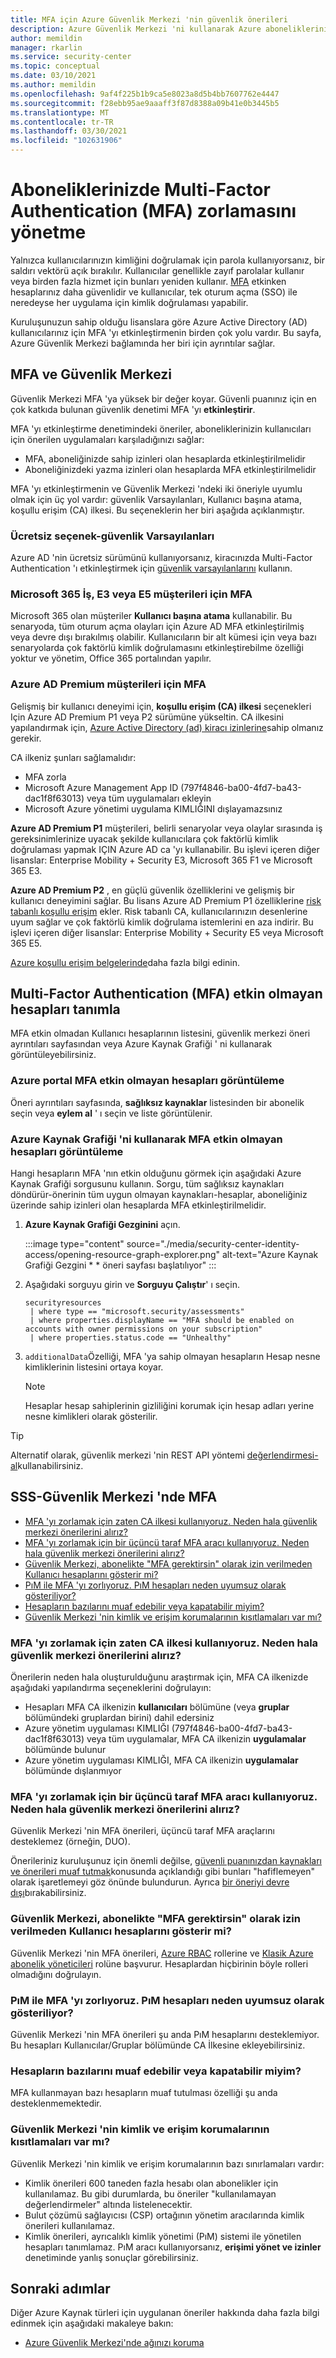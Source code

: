 ```yaml
---
title: MFA için Azure Güvenlik Merkezi 'nin güvenlik önerileri
description: Azure Güvenlik Merkezi 'ni kullanarak Azure abonelikleriniz için Multi-Factor Authentication 'ı nasıl zorlayacağınızı öğrenin
author: memildin
manager: rkarlin
ms.service: security-center
ms.topic: conceptual
ms.date: 03/10/2021
ms.author: memildin
ms.openlocfilehash: 9af4f225b1b9ca5e8023a8d5b4bb7607762e4447
ms.sourcegitcommit: f28ebb95ae9aaaff3f87d8388a09b41e0b3445b5
ms.translationtype: MT
ms.contentlocale: tr-TR
ms.lasthandoff: 03/30/2021
ms.locfileid: "102631906"
---
```

# <a name="manage-multi-factor-authentication-mfa-enforcement-on-your-subscriptions"></a>Aboneliklerinizde Multi-Factor Authentication (MFA) zorlamasını yönetme

Yalnızca kullanıcılarınızın kimliğini doğrulamak için parola kullanıyorsanız, bir saldırı vektörü açık bırakılır. Kullanıcılar genellikle zayıf parolalar kullanır veya birden fazla hizmet için bunları yeniden kullanır. [MFA](https://www.microsoft.com/security/business/identity/mfa) etkinken hesaplarınız daha güvenlidir ve kullanıcılar, tek oturum açma (SSO) ile neredeyse her uygulama için kimlik doğrulaması yapabilir.

Kuruluşunuzun sahip olduğu lisanslara göre Azure Active Directory (AD) kullanıcılarınız için MFA 'yı etkinleştirmenin birden çok yolu vardır. Bu sayfa, Azure Güvenlik Merkezi bağlamında her biri için ayrıntılar sağlar.


## <a name="mfa-and-security-center"></a>MFA ve Güvenlik Merkezi 

Güvenlik Merkezi MFA 'ya yüksek bir değer koyar. Güvenli puanınız için en çok katkıda bulunan güvenlik denetimi MFA 'yı **etkinleştirir**. 

MFA 'yı etkinleştirme denetimindeki öneriler, aboneliklerinizin kullanıcıları için önerilen uygulamaları karşıladığınızı sağlar:

- MFA, aboneliğinizde sahip izinleri olan hesaplarda etkinleştirilmelidir
- Aboneliğinizdeki yazma izinleri olan hesaplarda MFA etkinleştirilmelidir

MFA 'yı etkinleştirmenin ve Güvenlik Merkezi 'ndeki iki öneriyle uyumlu olmak için üç yol vardır: güvenlik Varsayılanları, Kullanıcı başına atama, koşullu erişim (CA) ilkesi. Bu seçeneklerin her biri aşağıda açıklanmıştır.

### <a name="free-option---security-defaults"></a>Ücretsiz seçenek-güvenlik Varsayılanları
Azure AD 'nin ücretsiz sürümünü kullanıyorsanız, kiracınızda Multi-Factor Authentication 'ı etkinleştirmek için [güvenlik varsayılanlarını](../active-directory/fundamentals/concept-fundamentals-security-defaults.md) kullanın.

### <a name="mfa-for-microsoft-365-business-e3-or-e5-customers"></a>Microsoft 365 İş, E3 veya E5 müşterileri için MFA
Microsoft 365 olan müşteriler **Kullanıcı başına atama** kullanabilir. Bu senaryoda, tüm oturum açma olayları için Azure AD MFA etkinleştirilmiş veya devre dışı bırakılmış olabilir. Kullanıcıların bir alt kümesi için veya bazı senaryolarda çok faktörlü kimlik doğrulamasını etkinleştirebilme özelliği yoktur ve yönetim, Office 365 portalından yapılır.

### <a name="mfa-for-azure-ad-premium-customers"></a>Azure AD Premium müşterileri için MFA
Gelişmiş bir kullanıcı deneyimi için, **koşullu erişim (CA) ilkesi** seçenekleri Için Azure AD Premium P1 veya P2 sürümüne yükseltin. CA ilkesini yapılandırmak için, [Azure Active Directory (ad) kiracı izinlerine](../active-directory/roles/permissions-reference.md)sahip olmanız gerekir.

CA ilkeniz şunları sağlamalıdır:
- MFA zorla
- Microsoft Azure Management App ID (797f4846-ba00-4fd7-ba43-dac1f8f63013) veya tüm uygulamaları ekleyin
- Microsoft Azure yönetimi uygulama KIMLIĞINI dışlayamazsınız

**Azure AD Premium P1** müşterileri, belirli senaryolar veya olaylar sırasında iş gereksinimlerinize uyacak şekilde kullanıcılara çok faktörlü kimlik doğrulaması yapmak IÇIN Azure AD ca 'yı kullanabilir. Bu işlevi içeren diğer lisanslar: Enterprise Mobility + Security E3, Microsoft 365 F1 ve Microsoft 365 E3.

**Azure AD Premium P2** , en güçlü güvenlik özelliklerini ve gelişmiş bir kullanıcı deneyimini sağlar. Bu lisans Azure AD Premium P1 özelliklerine [risk tabanlı koşullu erişim](../active-directory/conditional-access/howto-conditional-access-policy-risk.md) ekler. Risk tabanlı CA, kullanıcılarınızın desenlerine uyum sağlar ve çok faktörlü kimlik doğrulama istemlerini en aza indirir. Bu işlevi içeren diğer lisanslar: Enterprise Mobility + Security E5 veya Microsoft 365 E5.

[Azure koşullu erişim belgelerinde](../active-directory/conditional-access/overview.md)daha fazla bilgi edinin.

## <a name="identify-accounts-without-multi-factor-authentication-mfa-enabled"></a>Multi-Factor Authentication (MFA) etkin olmayan hesapları tanımla

MFA etkin olmadan Kullanıcı hesaplarının listesini, güvenlik merkezi öneri ayrıntıları sayfasından veya Azure Kaynak Grafiği ' ni kullanarak görüntüleyebilirsiniz.

### <a name="view-the-accounts-without-mfa-enabled-in-the-azure-portal"></a>Azure portal MFA etkin olmayan hesapları görüntüleme
Öneri ayrıntıları sayfasında, **sağlıksız kaynaklar** listesinden bir abonelik seçin veya **eylem al** ' ı seçin ve liste görüntülenir.

### <a name="view-the-accounts-without-mfa-enabled-using-azure-resource-graph"></a>Azure Kaynak Grafiği 'ni kullanarak MFA etkin olmayan hesapları görüntüleme
Hangi hesapların MFA 'nın etkin olduğunu görmek için aşağıdaki Azure Kaynak Grafiği sorgusunu kullanın. Sorgu, tüm sağlıksız kaynakları döndürür-önerinin tüm uygun olmayan kaynakları-hesaplar, aboneliğiniz üzerinde sahip izinleri olan hesaplarda MFA etkinleştirilmelidir. 

1. **Azure Kaynak Grafiği Gezginini** açın.

    :::image type="content" source="./media/security-center-identity-access/opening-resource-graph-explorer.png" alt-text="Azure Kaynak Grafiği Gezgini * * öneri sayfası başlatılıyor" :::

1. Aşağıdaki sorguyu girin ve **Sorguyu Çalıştır**' ı seçin.

    ```kusto
    securityresources
     | where type == "microsoft.security/assessments"
     | where properties.displayName == "MFA should be enabled on accounts with owner permissions on your subscription"
     | where properties.status.code == "Unhealthy"
    ```

1. `additionalData`Özelliği, MFA 'ya sahip olmayan hesapların Hesap nesne kimliklerinin listesini ortaya koyar. 

    > [!NOTE]
    > Hesaplar hesap sahiplerinin gizliliğini korumak için hesap adları yerine nesne kimlikleri olarak gösterilir.

> [!TIP]
> Alternatif olarak, güvenlik merkezi 'nin REST API yöntemi [değerlendirmesi-al](/rest/api/securitycenter/assessments/get)kullanabilirsiniz.


## <a name="faq---mfa-in-security-center"></a>SSS-Güvenlik Merkezi 'nde MFA

- [MFA 'yı zorlamak için zaten CA ilkesi kullanıyoruz. Neden hala güvenlik merkezi önerilerini alırız?](#were-already-using-ca-policy-to-enforce-mfa-why-do-we-still-get-the-security-center-recommendations)
- [MFA 'yı zorlamak için bir üçüncü taraf MFA aracı kullanıyoruz. Neden hala güvenlik merkezi önerilerini alırız?](#were-using-a-third-party-mfa-tool-to-enforce-mfa-why-do-we-still-get-the-security-center-recommendations)
- [Güvenlik Merkezi, abonelikte "MFA gerektirsin" olarak izin verilmeden Kullanıcı hesaplarını gösterir mi?](#why-does-security-center-show-user-accounts-without-permissions-on-the-subscription-as-requiring-mfa)
- [PıM ile MFA 'yı zorlıyoruz. PıM hesapları neden uyumsuz olarak gösteriliyor?](#were-enforcing-mfa-with-pim-why-are-pim-accounts-shown-as-noncompliant)
- [Hesapların bazılarını muaf edebilir veya kapatabilir miyim?](#can-i-exempt-or-dismiss-some-of-the-accounts)
- [Güvenlik Merkezi 'nin kimlik ve erişim korumalarının kısıtlamaları var mı?](#are-there-any-limitations-to-security-centers-identity-and-access-protections)

### <a name="were-already-using-ca-policy-to-enforce-mfa-why-do-we-still-get-the-security-center-recommendations"></a>MFA 'yı zorlamak için zaten CA ilkesi kullanıyoruz. Neden hala güvenlik merkezi önerilerini alırız?
Önerilerin neden hala oluşturulduğunu araştırmak için, MFA CA ilkenizde aşağıdaki yapılandırma seçeneklerini doğrulayın:

- Hesapları MFA CA ilkenizin **kullanıcıları** bölümüne (veya **gruplar** bölümündeki gruplardan birini) dahil edersiniz
- Azure yönetim uygulaması KIMLIĞI (797f4846-ba00-4fd7-ba43-dac1f8f63013) veya tüm uygulamalar, MFA CA ilkenizin **uygulamalar** bölümünde bulunur
- Azure yönetim uygulaması KIMLIĞI, MFA CA ilkenizin **uygulamalar** bölümünde dışlanmıyor

### <a name="were-using-a-third-party-mfa-tool-to-enforce-mfa-why-do-we-still-get-the-security-center-recommendations"></a>MFA 'yı zorlamak için bir üçüncü taraf MFA aracı kullanıyoruz. Neden hala güvenlik merkezi önerilerini alırız?
Güvenlik Merkezi 'nin MFA önerileri, üçüncü taraf MFA araçlarını desteklemez (örneğin, DUO).

Önerileriniz kuruluşunuz için önemli değilse, [güvenli puanınızdan kaynakları ve önerileri muaf tutmak](exempt-resource.md)konusunda açıklandığı gibi bunları "hafiflemeyen" olarak işaretlemeyi göz önünde bulundurun. Ayrıca [bir öneriyi devre dışı](tutorial-security-policy.md#disable-security-policies-and-disable-recommendations)bırakabilirsiniz.

### <a name="why-does-security-center-show-user-accounts-without-permissions-on-the-subscription-as-requiring-mfa"></a>Güvenlik Merkezi, abonelikte "MFA gerektirsin" olarak izin verilmeden Kullanıcı hesaplarını gösterir mi?
Güvenlik Merkezi 'nin MFA önerileri, [Azure RBAC](../role-based-access-control/role-definitions-list.md) rollerine ve [Klasik Azure abonelik yöneticileri](../role-based-access-control/classic-administrators.md) rolüne başvurur. Hesaplardan hiçbirinin böyle rolleri olmadığını doğrulayın.

### <a name="were-enforcing-mfa-with-pim-why-are-pim-accounts-shown-as-noncompliant"></a>PıM ile MFA 'yı zorlıyoruz. PıM hesapları neden uyumsuz olarak gösteriliyor?
Güvenlik Merkezi 'nin MFA önerileri şu anda PıM hesaplarını desteklemiyor. Bu hesapları Kullanıcılar/Gruplar bölümünde CA İlkesine ekleyebilirsiniz.

### <a name="can-i-exempt-or-dismiss-some-of-the-accounts"></a>Hesapların bazılarını muaf edebilir veya kapatabilir miyim?
MFA kullanmayan bazı hesapların muaf tutulması özelliği şu anda desteklenmemektedir.  

### <a name="are-there-any-limitations-to-security-centers-identity-and-access-protections"></a>Güvenlik Merkezi 'nin kimlik ve erişim korumalarının kısıtlamaları var mı?
Güvenlik Merkezi 'nin kimlik ve erişim korumalarının bazı sınırlamaları vardır:

- Kimlik önerileri 600 taneden fazla hesabı olan abonelikler için kullanılamaz. Bu gibi durumlarda, bu öneriler "kullanılamayan değerlendirmeler" altında listelenecektir.
- Bulut çözümü sağlayıcısı (CSP) ortağının yönetim aracılarında kimlik önerileri kullanılamaz.
- Kimlik önerileri, ayrıcalıklı kimlik yönetimi (PıM) sistemi ile yönetilen hesapları tanımlamaz. PıM aracı kullanıyorsanız, **erişimi yönet ve izinler** denetiminde yanlış sonuçlar görebilirsiniz.


## <a name="next-steps"></a>Sonraki adımlar
Diğer Azure Kaynak türleri için uygulanan öneriler hakkında daha fazla bilgi edinmek için aşağıdaki makaleye bakın:

- [Azure Güvenlik Merkezi'nde ağınızı koruma](security-center-network-recommendations.md)